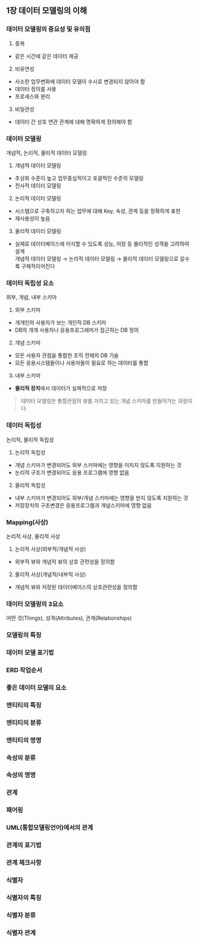## 1장 데이터 모델링의 이해

### 데이터 모델링의 중요성 및 유의점
1. 중복 
- 같은 시간에 같은 데이터 제공
2. 비유연성
- 사소한 업무변화에 데이터 모델이 수시로 변경되지 않아야 함
- 데이터 정의를 사용
- 프로세스와 분리
3. 비일관성
- 데이터 간 상호 연관 관계에 대해 명확하게 정의해야 함

### 데이터 모델링
개념적, 논리적, 물리적 데이터 모델링
1. 개념적 데이터 모델링
- 추상화 수준이 높고 업무중심적이고 포괄적인 수준의 모델링
- 전사적 데이터 모델링
2. 논리적 데이터 모델링
- 시스템으로 구축하고자 하는 업무에 대해 Key, 속성, 관계 등을 정확하게 표현
- 재사용성이 높음
3. 물리적 데이터 모델링
- 실제로 데이터베이스에 이식할 수 있도록 성능, 저장 등 물리적인 성격을 고려하여 설계
<br> 개념적 데이터 모델링 → 논리적 데이터 모델링 → 물리적 데이터 모델링으로 갈수록 구체적이어진다

### 데이터 독립성 요소
외부, 개념, 내부 스키마
1. 외부 스키마
- 개개인의 사용자가 보는 개인적 DB 스키마
- DB의 개개 사용자나 응용프로그래머가 접근하는 DB 정의
2. 개념 스키마
- 모든 사용자 관점을 통합한 조직 전체의 DB 기술
- 모든 응용시스템들이나 사용자들이 필요로 하는 데이터를 통합
3. 내부 스키마
- **물리적 장치**에서 데이터가 실제적으로 저장

> 데이터 모델링은 통합관점의 뷰를 가지고 있는 개념 스키마를 만들어가는 과정이다.

### 데이터 독립성
논리적, 물리적 독립성
1. 논리적 독립성
- 개념 스키마가 변경되어도 외부 스키마에는 영향을 미치지 않도록 지원하는 것
- 논리적 구조가 변경되어도 응용 프로그램에 영향 없음
2. 물리적 독립성
- 내부 스키마가 변경되어도 외부/개념 스키마에는 영향을 받지 않도록 지원하는 것
- 저장장치의 구조변경은 응용프로그램과 개념스키마에 영향 없음

### Mapping(사상)
논리적 사상, 물리적 사상
1. 논리적 사상(외부적/개념적 사상)
- 외부적 뷰와 개념적 뷰의 상호 관련성을 정의함
2. 물리적 사상(개념적/내부적 사상)
- 개념적 뷰와 저장된 데이터베이스의 상호관련성을 정의함

### 데이터 모델링의 3요소
어떤 것(Things), 성격(Attributes), 관계(Relationships)

### 모델링의 특징

### 데이터 모델 표기법

### ERD 작업순서

### 좋은 데이터 모델의 요소

### 엔티티의 특징

### 엔티티의 분류

### 엔티티의 명명

### 속성의 분류

### 속성의 명명

### 관계

### 패어링

### UML(통합모델링언어)에서의 관계

### 관계의 표기법

### 관계 체크사항

### 식별자

### 식별자의 특징

### 식별자 분류

### 식별자 관계
